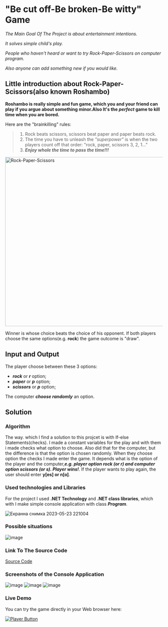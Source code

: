 # "Be cut off-Be broken-Be witty" Game
*The Main Goal Of The Project is about entertainment intentions.*

*It solves simple child's play.*

*People who haven't heard or want to try Rock-Paper-Scissors on computer program.*

*Also anyone can add something new if you would like.*

## Little introduction about Rock-Paper-Scissors(also known Roshambo)
**Roshambo is really simple and fun game, which you and your friend can play
if you argue about something minor.Also It's the _perfect_ game to kill 
time when you are bored.**

Here are the "brainkilling" rules:
>1. Rock beats scissors, scissors beat paper and paper beats rock.
>2. The time you have to unleash the _"superpower"_ is when the two players count off that order: "rock, paper, scissors 3, 2, 1..."
>3. ***Enjoy whole the time to pass the time!!!***

<picture>
  <source media="(prefers-color-scheme: dark)" srcset="https://github.com/rumenvasil3v/Ordering-Of-The-Three-Items-By-Zenyx/assets/133911957/839118ae-9f52-4bbe-9d2c-aeb49b2bd041">
  <source media="(prefers-color-scheme: light)" srcset="https://github.com/rumenvasil3v/Ordering-Of-The-Three-Items-By-Zenyx/assets/133911957/839118ae-9f52-4bbe-9d2c-aeb49b2bd041">
  <img alt="Rock-Paper-Scissors" width = "540px" src="https://github.com/rumenvasil3v/Ordering-Of-The-Three-Items-By-Zenyx/assets/133911957/839118ae-9f52-4bbe-9d2c-aeb49b2bd041">
</picture>

Winner is whose choice beats the choice of his opponent. If both players choose the same options(e.g. **rock**) the game outcome is "draw".

## Input and Output
The player choose between these 3 options:

  * ***rock*** or ***r*** option;
  * ***paper*** or ***p*** option;
  * ***scissors*** or ***p*** option;
  
The computer ***choose randomly*** an option.

## Solution
### Algorithm
The way. which I find a solution to this projcet is with If-else Statements(checks). I made a constant variables for the play and with them
i made checks what option to choose. Also did that for the computer, but the difference is that the option is chosen randomly. When they choose option the checks I made enter the game. It depends what is the option of the player and the computer,***e.g. player option rock (or r) and computer option scissors (or s). Player wins!***. If the player wants to play again, the user should enter **y[es] or n[o]**.

### Used technologies and Libraries
For the project I used **.NET Technology** and **.NET class libraries**, which with I make simple console application with class ***Program***.

![Екранна снимка 2023-05-23 221004](https://github.com/rumenvasil3v/Ordering-Of-The-Three-Items-By-Zenyx/assets/133911957/3e7bec9b-1298-4706-ae4a-3291ccb5edc3)

### Possible situations

![image](https://github.com/rumenvasil3v/Ordering-Of-The-Three-Items-By-Zenyx/assets/133911957/5a97c84c-231b-4a57-8246-398c52816a4b)

### Link To The Source Code

[Source Code](RockPaperScissors-Game.cs)

### Screenshots of the Console Application

![image](https://github.com/rumenvasil3v/Ordering-Of-The-Three-Items-By-Zenyx/assets/133911957/e7a9208b-60d4-4309-8640-40b158e79504)
![image](https://github.com/rumenvasil3v/Ordering-Of-The-Three-Items-By-Zenyx/assets/133911957/6df8743d-f327-4031-a500-29939a522075)
![image](https://github.com/rumenvasil3v/Ordering-Of-The-Three-Items-By-Zenyx/assets/133911957/7fb00674-6c84-4773-acf8-7d0a8bf51049)

### Live Demo

You can try the game directly in your Web browser here:

[<image alt = "Player Button" src = "https://github.com/rumenvasil3v/Ordering-Of-The-Three-Items-By-Zenyx/assets/133911957/cdc3597f-ee34-4d32-9f29-491951cb9029"/>](https://replit.com/@rumenvasil3v/Rock-Paper-Scissors-Game-By-Rumen#Main.cs)
